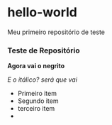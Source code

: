 # hello-world
Meu primeiro repositório de teste

### Teste de Repositório

**Agora vai o negrito** 

*E o itálico? será que vai*

 - Primeiro item
 - Segundo item
 - terceiro item
 - 
